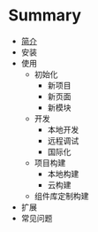 # Summary

* [简介](README.md)
* 安装
* 使用
   * 初始化
       * 新项目
       * 新页面
       * 新模块
   * 开发
       * 本地开发
       * 远程调试
       * 国际化
   * 项目构建
       * 本地构建
       * 云构建
   * 组件库定制构建
* 扩展
* 常见问题

